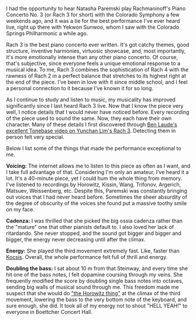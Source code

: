 I had the opportunity to hear Natasha Paremski play Rachmaninoff's Piano Concerto No.&nbsp;3 (or Rach&nbsp;3 for short) with the Colorado Symphony a few weekends ago, and it was a tie for the best performance I've ever heard live, right up there with Yekwon Sunwoo, whom I saw with the Colorado Springs Philharmonic a while ago.

Rach&nbsp;3 is the best piano concerto ever written. It's got catchy themes, good structure, inventive harmonies, virtuosic showcase, and, most importantly, it's more emotionally intense than any other piano concerto. Of course, that's subjective, since everyone feels a unique emotional response to a musical idea. To me, Rach&nbsp;3 combines the sophistication of Rach&nbsp;4 with the rawness of Rach&nbsp;2 in a perfect balance that stretches to its highest right at the end of the piece. I've been in love with it since middle school, and I feel a personal connection to it because I've known it for so long.

As I continue to study and listen to music, my musicality has improved significantly since I last heard Rach&nbsp;3 live. Now that I know the piece very well, I notice details that I would never have noticed before. Every recording of the piece used to sound the same. Now, they each have their own character. Many of these details I first discovered through [Ben Laude's excellent Tonebase video on Yunchan Lim's Rach&nbsp;3](https://youtu.be/DhUFLepewgA). Detecting them in person felt very special.

Below I list some of the things that made the performance exceptional to me.

**Voicing:** The internet allows me to listen to this piece as often as I want, and I take full advantage of that. Considering I'm only an amateur, I've heard it a lot. It's a 40-minute piece, yet I could hum the whole thing from memory. I've listened to recordings by Horowitz, Kissin, Wang, Trifonov, Argerich, Matsuev, Weissenberg, etc. Despite this, Paremski was constantly bringing out voices that I had never heard before. Sometimes the sheer absurdity of the degree of obscurity of the voices she found put a massive toothy smile on my face.

**Cadenza:** I was thrilled that she picked the big ossia cadenza rather than the "mature" one that other pianists default to. I also loved her lack of ritardando. She never stopped, and the sound got bigger and bigger and bigger, the energy never decreasing until after the climax.

**Energy:** She played the third movement extremely fast. Like, faster than [Kocsis](https://youtu.be/OVmgIIKBnWE&t=1379). Overall, the whole performance felt full of thrill and energy.

**Doubling the bass:** I sat about 10&nbsp;m from that Steinway, and every time she hit one of the bass notes, I felt dopamine coursing through my veins. She frequently modified the score by doubling single bass notes into octaves, sending big walls of musical sound through me. This freedom made me suspect that she would do ["the Horowitz thing"](https://youtu.be/DhUFLepewgA&t=1705) at the climax of the third movement, lowering the bass to the very bottom note of the keyboard, and sure enough, she did. It took all of my energy not to shout "HELL YEAH!" to everyone in Boettcher Concert Hall.
